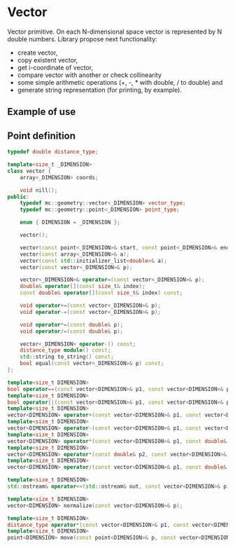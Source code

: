 # Vector
Vector primitive. On each N-dimensional space vector is represented by N double numbers. 
Library propose next functionality: 
 * create vector, 
 * copy existent vector, 
 * get i-coordinate of vector, 
 * compare vector with another or check collinearity
 * some simple arithmetic operations (+, -, * with double, / to double) and 
 * generate string representation (for printing, by example).
## Example of use

## Point definition
```C++
typedef double distance_type;

template<size_t _DIMENSION>
class vector {
    array<_DIMENSION> coords;

    void nill();
public:
    typedef mc::geometry::vector<_DIMENSION> vector_type;
    typedef mc::geometry::point<_DIMENSION> point_type;

    enum { DIMENSION = _DIMENSION };

    vector();

    vector(const point<_DIMENSION>& start, const point<_DIMENSION>& end);
    vector(const array<_DIMENSION>& a);
    vector(const std::initializer_list<double>& a);
    vector(const vector<_DIMENSION>& p);

    vector<_DIMENSION>& operator=(const vector<_DIMENSION>& p);
    double& operator[](const size_t& index);
    const double& operator[](const size_t& index) const;

    void operator+=(const vector<_DIMENSION>& p);
    void operator-=(const vector<_DIMENSION>& p);

    void operator*=(const double& p);
    void operator/=(const double& p);

    vector<_DIMENSION> operator-() const;
    distance_type module() const;
    std::string to_string() const;
    bool equal(const vector<_DIMENSION>& p) const;
};

template<size_t DIMENSION>
bool operator==(const vector<DIMENSION>& p1, const vector<DIMENSION>& p2);
template<size_t DIMENSION>
bool operator||(const vector<DIMENSION>& p1, const vector<DIMENSION>& p2);
template<size_t DIMENSION>
vector<DIMENSION> operator+(const vector<DIMENSION>& p1, const vector<DIMENSION>& p2);
template<size_t DIMENSION>
vector<DIMENSION> operator-(const vector<DIMENSION>& p1, const vector<DIMENSION>& p2);
template<size_t DIMENSION>
vector<DIMENSION> operator*(const vector<DIMENSION>& p1, const double& p2);
template<size_t DIMENSION>
vector<DIMENSION> operator*(const double& p2, const vector<DIMENSION>& p1);
template<size_t DIMENSION>
vector<DIMENSION> operator/(const vector<DIMENSION>& p1, const double& p2);

template<size_t DIMENSION>
std::ostream& operator<<(std::ostream& out, const vector<DIMENSION>& p);

template<size_t DIMENSION>
vector<DIMENSION> normalize(const vector<DIMENSION>& p);

template<size_t DIMENSION>
distance_type operator*(const vector<DIMENSION>& p1, const vector<DIMENSION>& p2);
template<size_t DIMENSION>
point<DIMENSION> move(const point<DIMENSION>& p, const vector<DIMENSION>& v);
```

